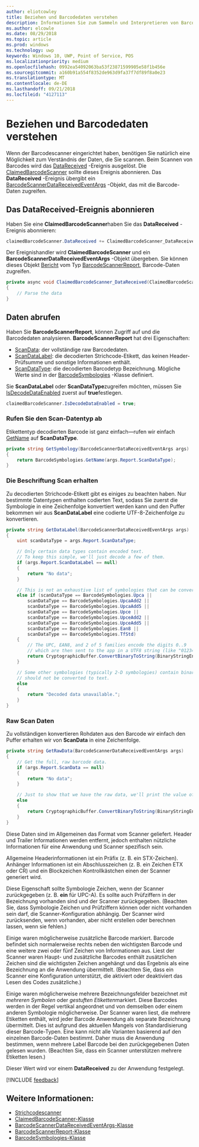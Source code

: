 ```yaml
---
author: eliotcowley
title: Beziehen und Barcodedaten verstehen
description: Informationen Sie zum Sammeln und Interpretieren von Barcode-Daten, die Sie scannen.
ms.author: elcowle
ms.date: 08/29/2018
ms.topic: article
ms.prod: windows
ms.technology: uwp
keywords: Windows 10, UWP, Point of Service, POS
ms.localizationpriority: medium
ms.openlocfilehash: 0992ea54092063ba53f23871599905e58f1b456e
ms.sourcegitcommit: a160b91a554f8352de963d9fa37f7df89f8a0e23
ms.translationtype: MT
ms.contentlocale: de-DE
ms.lasthandoff: 09/21/2018
ms.locfileid: "4127113"
---
```

# <a name="obtain-and-understand-barcode-data"></a>Beziehen und Barcodedaten verstehen

Wenn der Barcodescanner eingerichtet haben, benötigen Sie natürlich eine Möglichkeit zum Verständnis der Daten, die Sie scannen. Beim Scannen von Barcodes wird das [DataReceived](https://docs.microsoft.com/uwp/api/windows.devices.pointofservice.claimedbarcodescanner.datareceived) -Ereignis ausgelöst. Die [ClaimedBarcodeScanner](https://docs.microsoft.com/uwp/api/windows.devices.pointofservice.claimedbarcodescanner) sollte dieses Ereignis abonnieren. Das **DataReceived** -Ereignis übergibt ein [BarcodeScannerDataReceivedEventArgs](https://docs.microsoft.com/uwp/api/windows.devices.pointofservice.barcodescannerdatareceivedeventargs) -Objekt, das mit die Barcode-Daten zugreifen.

## <a name="subscribe-to-the-datareceived-event"></a>Das DataReceived-Ereignis abonnieren

Haben Sie eine **ClaimedBarcodeScanner**haben Sie das **DataReceived** -Ereignis abonnieren:

```cs
claimedBarcodeScanner.DataReceived += ClaimedBarcodeScanner_DataReceived;
```

Der Ereignishandler wird **ClaimedBarcodeScanner** und ein **BarcodeScannerDataReceivedEventArgs** -Objekt übergeben. Sie können dieses Objekt [Bericht](https://docs.microsoft.com/uwp/api/windows.devices.pointofservice.barcodescannerdatareceivedeventargs.report#Windows_Devices_PointOfService_BarcodeScannerDataReceivedEventArgs_Report) vom Typ [BarcodeScannerReport](https://docs.microsoft.com/uwp/api/windows.devices.pointofservice.barcodescannerreport), Barcode-Daten zugreifen.

```cs
private async void ClaimedBarcodeScanner_DataReceived(ClaimedBarcodeScanner sender, BarcodeScannerDataReceivedEventArgs args)
{
    // Parse the data
}
```

## <a name="get-the-data"></a>Daten abrufen

Haben Sie **BarcodeScannerReport**, können Zugriff auf und die Barcodedaten analysieren. **BarcodeScannerReport** hat drei Eigenschaften:

* [ScanData](https://docs.microsoft.com/uwp/api/windows.devices.pointofservice.barcodescannerreport.scandata): der vollständige raw Barcodedaten.
* [ScanDataLabel](https://docs.microsoft.com/uwp/api/windows.devices.pointofservice.barcodescannerreport.scandatalabel): die decodierten Strichcode-Etikett, das keinen Header-Prüfsumme und sonstige Informationen enthält.
* [ScanDataType](https://docs.microsoft.com/uwp/api/windows.devices.pointofservice.barcodescannerreport.scandatatype): die decodierten Barcodetyp Bezeichnung. Mögliche Werte sind in der [BarcodeSymbologies](https://docs.microsoft.com/uwp/api/windows.devices.pointofservice.barcodesymbologies) -Klasse definiert.

Sie **ScanDataLabel** oder **ScanDataType**zugreifen möchten, müssen Sie [IsDecodeDataEnabled](https://docs.microsoft.com/uwp/api/windows.devices.pointofservice.claimedbarcodescanner.isdecodedataenabled#Windows_Devices_PointOfService_ClaimedBarcodeScanner_IsDecodeDataEnabled) zuerst auf **true**festlegen.

```cs
claimedBarcodeScanner.IsDecodeDataEnabled = true;
```

### <a name="get-the-scan-data-type"></a>Rufen Sie den Scan-Datentyp ab

Etikettentyp decodierten Barcode ist ganz einfach&mdash;rufen wir einfach [GetName](https://docs.microsoft.com/uwp/api/windows.devices.pointofservice.barcodesymbologies.getname) auf **ScanDataType**.

```cs
private string GetSymbology(BarcodeScannerDataReceivedEventArgs args)
{
    return BarcodeSymbologies.GetName(args.Report.ScanDataType);
}
```

### <a name="get-the-scan-data-label"></a>Die Beschriftung Scan erhalten

Zu decodierten Strichcode-Etikett gibt es einiges zu beachten haben. Nur bestimmte Datentypen enthalten codierten Text, sodass Sie zuerst die Symbologie in eine Zeichenfolge konvertiert werden kann und den Puffer bekommen wir aus **ScanDataLabel** eine codierte UTF-8-Zeichenfolge zu konvertieren.

```cs
private string GetDataLabel(BarcodeScannerDataReceivedEventArgs args)
{
    uint scanDataType = args.Report.ScanDataType;

    // Only certain data types contain encoded text.
    // To keep this simple, we'll just decode a few of them.
    if (args.Report.ScanDataLabel == null)
    {
        return "No data";
    }

    // This is not an exhaustive list of symbologies that can be converted to a string.
    else if (scanDataType == BarcodeSymbologies.Upca ||
        scanDataType == BarcodeSymbologies.UpcaAdd2 ||
        scanDataType == BarcodeSymbologies.UpcaAdd5 ||
        scanDataType == BarcodeSymbologies.Upce ||
        scanDataType == BarcodeSymbologies.UpceAdd2 ||
        scanDataType == BarcodeSymbologies.UpceAdd5 ||
        scanDataType == BarcodeSymbologies.Ean8 ||
        scanDataType == BarcodeSymbologies.TfStd)
    {
        // The UPC, EAN8, and 2 of 5 families encode the digits 0..9
        // which are then sent to the app in a UTF8 string (like "01234").
        return CryptographicBuffer.ConvertBinaryToString(BinaryStringEncoding.Utf8, args.Report.ScanDataLabel);
    }

    // Some other symbologies (typically 2-D symbologies) contain binary data that
    // should not be converted to text.
    else
    {
        return "Decoded data unavailable.";
    }
}
```

### <a name="get-the-raw-scan-data"></a>Raw Scan Daten

Zu vollständigen konvertieren Rohdaten aus den Barcode wir einfach den Puffer erhalten wir von **ScanData** in eine Zeichenfolge.

```cs
private string GetRawData(BarcodeScannerDataReceivedEventArgs args)
{
    // Get the full, raw barcode data.
    if (args.Report.ScanData == null)
    {
        return "No data";
    }

    // Just to show that we have the raw data, we'll print the value of the bytes.
    else
    {
        return CryptographicBuffer.ConvertBinaryToString(BinaryStringEncoding.Utf8, args.Report.ScanData);
    }
}
```

Diese Daten sind im Allgemeinen das Format vom Scanner geliefert. Header und Trailer Informationen werden entfernt, jedoch enthalten nützliche Informationen für eine Anwendung und Scanner spezifisch sein.

Allgemeine Headerinformationen ist ein Präfix (z. B. ein STX-Zeichen). Anhänger Informationen ist ein Abschlusszeichen (z. B. ein Zeichen ETX oder CR) und ein Blockzeichen Kontrollkästchen einen der Scanner generiert wird.

Diese Eigenschaft sollte Symbologie Zeichen, wenn der Scanner zurückgegeben (z. B. **ein** für UPC-A). Es sollte auch Prüfziffern in der Bezeichnung vorhanden sind und der Scanner zurückgegeben. (Beachten Sie, dass Symbologie Zeichen und Prüfziffern können oder nicht vorhanden sein darf, die Scanner-Konfiguration abhängig. Der Scanner wird zurücksenden, wenn vorhanden, aber nicht erstellen oder berechnen lassen, wenn sie fehlen.)

Einige waren möglicherweise zusätzliche Barcode markiert. Barcode befindet sich normalerweise rechts neben den wichtigsten Barcode und eine weitere zwei oder fünf Zeichen von Informationen aus. Liest der Scanner waren Haupt- und zusätzliche Barcodes enthält zusätzlichen Zeichen sind die wichtigsten Zeichen angehängt und das Ergebnis als eine Bezeichnung an die Anwendung übermittelt. (Beachten Sie, dass ein Scanner eine Konfiguration unterstützt, die aktiviert oder deaktiviert das Lesen des Codes zusätzliche.)

Einige waren möglicherweise mehrere Bezeichnungsfelder bezeichnet *mit mehreren Symbolen* oder *gestuften Etiketten*markiert. Diese Barcodes werden in der Regel vertikal angeordnet und von demselben oder einem anderen Symbologie möglicherweise. Der Scanner waren liest, die mehrere Etiketten enthält, wird jeder Barcode Anwendung als separate Bezeichnung übermittelt. Dies ist aufgrund des aktuellen Mangels von Standardisierung dieser Barcode-Typen. Eine kann nicht alle Varianten basierend auf den einzelnen Barcode-Daten bestimmt. Daher muss die Anwendung bestimmen, wenn mehrere Label Barcode bei den zurückgegebenen Daten gelesen wurden. (Beachten Sie, dass ein Scanner unterstützen mehrere Etiketten lesen.)

Dieser Wert wird vor einem **DataReceived** zu der Anwendung festgelegt.

[!INCLUDE [feedback](./includes/pos-feedback.md)]

## <a name="see-also"></a>Weitere Informationen:
* [Strichcodescanner](pos-barcodescanner.md)
* [ClaimedBarcodeScanner-Klasse](https://docs.microsoft.com/uwp/api/windows.devices.pointofservice.barcodesymbologies.getname)
* [BarcodeScannerDataReceivedEventArgs-Klasse](https://docs.microsoft.com/uwp/api/windows.devices.pointofservice.barcodescannerdatareceivedeventargs)
* [BarcodeScannerReport-Klasse](https://docs.microsoft.com/uwp/api/windows.devices.pointofservice.barcodescannerreport)
* [BarcodeSymbologies-Klasse](https://docs.microsoft.com/uwp/api/windows.devices.pointofservice.barcodesymbologies)